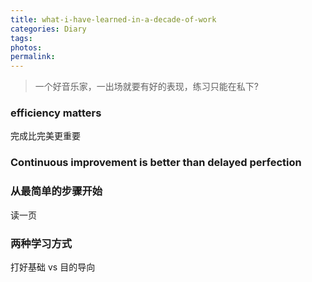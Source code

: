 ```yaml
---
title: what-i-have-learned-in-a-decade-of-work
categories: Diary
tags:
photos:
permalink:
---
```



> 一个好音乐家，一出场就要有好的表现，练习只能在私下?

### efficiency matters
完成比完美更重要

### Continuous improvement is better than delayed perfection

### 从最简单的步骤开始
读一页

### 两种学习方式
打好基础 vs 目的导向